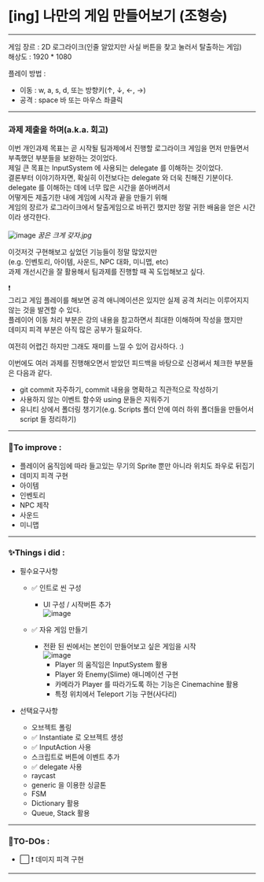 # [ing] 나만의 게임 만들어보기 (조형승)

---
게임 장르 : 2D 로그라이크(인줄 알았지만 사실 버튼을 찾고 눌러서 탈출하는 게임) <br>
해상도 : 1920 * 1080 <br>

플레이 방법 :
  - 이동 : w, a, s, d, 또는 방향키(↑, ↓, ←, →)
  - 공격 : space 바 또는 마우스 좌클릭

---
### 과제 제출을 하며(a.k.a. 회고)
이번 개인과제 목표는 곧 시작될 팀과제에서 진행할 로그라이크 게임을 먼저 만들면서 부족했던 부분들을 보완하는 것이었다.<br>
제일 큰 목표는 InputSystem 에 사용되는 delegate 를 이해하는 것이었다.<br>
결론부터 이야기하자면, 확실히 이전보다는 delegate 와 더욱 친해진 기분이다.<br>
delegate 를 이해하는 데에 너무 많은 시간을 쏟아버려서<br>
어떻게든 제출기한 내에 게임에 시작과 끝을 만들기 위해<br>
게임의 장르가 로그라이크에서 탈출게임으로 바뀌긴 했지만 정말 귀한 배움을 얻은 시간이라 생각한다.<br>
<br>
![image](https://github.com/chochozane/PersonalProject_MyGame/assets/130233619/82384cbf-d398-4658-a4ce-ad6c844c0aa8)
*꿈은 크게 갖자.jpg*

이것저것 구현해보고 싶었던 기능들이 정말 많았지만<br>
(e.g. 인벤토리, 아이템, 사운드, NPC 대화, 미니맵, etc)<br>
과제 개선시간을 잘 활용해서 팀과제를 진행할 때 꼭 도입해보고 싶다.

❗<br>
그리고 게임 플레이를 해보면 공격 애니메이션은 있지만 실제 공격 처리는 이루어지지 않는 것을 발견할 수 있다.<br>
플레이어 이동 처리 부분은 강의 내용을 참고하면서 최대한 이해하며 작성을 했지만<br>
데미지 피격 부분은 아직 많은 공부가 필요하다.<br>

여전히 어렵긴 하지만 그래도 재미를 느낄 수 있어 감사하다. :)

이번에도 여러 과제를 진행해오면서 받았던 피드백을 바탕으로 신경써서 체크한 부분들은 다음과 같다.
- git commit 자주하기, commit 내용을 명확하고 직관적으로 작성하기
- 사용하지 않는 이벤트 함수와 using 문들은 지워주기
- 유니티 상에서 폴더링 챙기기(e.g. Scripts 폴더 안에 여러 하위 폴더들을 만들어서 script 들 정리하기)


---
### 🐾To improve : 
- 플레이어 움직임에 따라 들고있는 무기의 Sprite 뿐만 아니라 위치도 좌우로 뒤집기
- 데미지 피격 구현
- 아이템
- 인벤토리
- NPC 제작
- 사운드
- 미니맵

---
### ✨Things i did :
- 필수요구사항
  - ✅ 인트로 씬 구성
    - UI 구성 / 시작버튼 추가<br>
      ![image](https://github.com/chochozane/PersonalProject_MyGame/assets/130233619/f0f64fb7-3d1d-44b4-9d40-048ed744ca92)

  - ✅ 자유 게임 만들기
    - 전환 된 씬에서는 본인이 만들어보고 싶은 게임을 시작<br>
      ![image](https://github.com/chochozane/PersonalProject_MyGame/assets/130233619/f6a36b00-3691-44d7-a163-a1a88f0db2fc)
      - Player 의 움직임은 InputSystem 활용
      - Player 와 Enemy(Slime) 애니메이션 구현
      - 카메라가 Player 를 따라가도록 하는 기능은 Cinemachine 활용
      - 특정 위치에서 Teleport 기능 구현(사다리)<br>
        


- 선택요구사항
  - 오브젝트 폴링
  - ✅ Instantiate 로 오브젝트 생성
  - ✅ InputAction 사용
  - 스크립트로 버튼에 이벤트 추가
  - ✅ delegate 사용
  - raycast
  - generic 을 이용한 싱글톤
  - FSM
  - Dictionary 활용
  - Queue, Stack 활용

---
### 📌TO-DOs :
- ⬜ ❗ 데미지 피격 구현

---

